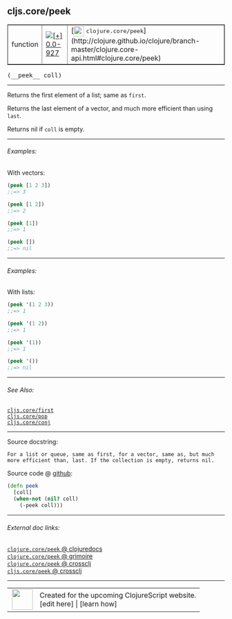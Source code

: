 ## cljs.core/peek



 <table border="1">
<tr>
<td>function</td>
<td><a href="https://github.com/cljsinfo/cljs-api-docs/tree/0.0-927"><img valign="middle" alt="[+] 0.0-927" title="Added in 0.0-927" src="https://img.shields.io/badge/+-0.0--927-lightgrey.svg"></a> </td>
<td>
[<img height="24px" valign="middle" src="http://i.imgur.com/1GjPKvB.png"> <samp>clojure.core/peek</samp>](http://clojure.github.io/clojure/branch-master/clojure.core-api.html#clojure.core/peek)
</td>
</tr>
</table>


 <samp>
(__peek__ coll)<br>
</samp>

---

Returns the first element of a list; same as `first`.

Returns the last element of a vector, and much more efficient than using `last`.

Returns nil if `coll` is empty.

---

###### Examples:

With vectors:

```clj
(peek [1 2 3])
;;=> 3

(peek [1 2])
;;=> 2

(peek [1])
;;=> 1

(peek [])
;;=> nil
```

---
###### Examples:

With lists:

```clj
(peek '(1 2 3))
;;=> 1

(peek '(1 2))
;;=> 1

(peek '(1))
;;=> 1

(peek '())
;;=> nil
```

---

###### See Also:

[`cljs.core/first`](cljs.core_first.md)<br>
[`cljs.core/pop`](cljs.core_pop.md)<br>
[`cljs.core/conj`](cljs.core_conj.md)<br>

---


Source docstring:

```
For a list or queue, same as first, for a vector, same as, but much
more efficient than, last. If the collection is empty, returns nil.
```


Source code @ [github](https://github.com/clojure/clojurescript/blob/r2719/src/cljs/cljs/core.cljs#L1465-L1470):

```clj
(defn peek
  [coll]
  (when-not (nil? coll)
    (-peek coll)))
```

<!--
Repo - tag - source tree - lines:

 <pre>
clojurescript @ r2719
└── src
    └── cljs
        └── cljs
            └── <ins>[core.cljs:1465-1470](https://github.com/clojure/clojurescript/blob/r2719/src/cljs/cljs/core.cljs#L1465-L1470)</ins>
</pre>

-->

---



###### External doc links:

[`clojure.core/peek` @ clojuredocs](http://clojuredocs.org/clojure.core/peek)<br>
[`clojure.core/peek` @ grimoire](http://conj.io/store/v1/org.clojure/clojure/1.7.0-beta3/clj/clojure.core/peek/)<br>
[`clojure.core/peek` @ crossclj](http://crossclj.info/fun/clojure.core/peek.html)<br>
[`cljs.core/peek` @ crossclj](http://crossclj.info/fun/cljs.core.cljs/peek.html)<br>

---

 <table>
<tr><td>
<img valign="middle" align="right" width="48px" src="http://i.imgur.com/Hi20huC.png">
</td><td>
Created for the upcoming ClojureScript website.<br>
[edit here] | [learn how]
</td></tr></table>

[edit here]:https://github.com/cljsinfo/cljs-api-docs/blob/master/cljsdoc/cljs.core_peek.cljsdoc
[learn how]:https://github.com/cljsinfo/cljs-api-docs/wiki/cljsdoc-files

<!--

This information was too distracting to show to readers, but I'll leave it
commented here since it is helpful to:

- pretty-print the data used to generate this document
- and show how to retrieve that data



The API data for this symbol:

```clj
{:description "Returns the first element of a list; same as `first`.\n\nReturns the last element of a vector, and much more efficient than using `last`.\n\nReturns nil if `coll` is empty.",
 :ns "cljs.core",
 :name "peek",
 :signature ["[coll]"],
 :history [["+" "0.0-927"]],
 :type "function",
 :related ["cljs.core/first" "cljs.core/pop" "cljs.core/conj"],
 :full-name-encode "cljs.core_peek",
 :source {:code "(defn peek\n  [coll]\n  (when-not (nil? coll)\n    (-peek coll)))",
          :title "Source code",
          :repo "clojurescript",
          :tag "r2719",
          :filename "src/cljs/cljs/core.cljs",
          :lines [1465 1470]},
 :examples [{:id "4abc4c",
             :content "With vectors:\n\n```clj\n(peek [1 2 3])\n;;=> 3\n\n(peek [1 2])\n;;=> 2\n\n(peek [1])\n;;=> 1\n\n(peek [])\n;;=> nil\n```"}
            {:id "d50bd0",
             :content "With lists:\n\n```clj\n(peek '(1 2 3))\n;;=> 1\n\n(peek '(1 2))\n;;=> 1\n\n(peek '(1))\n;;=> 1\n\n(peek '())\n;;=> nil\n```"}],
 :full-name "cljs.core/peek",
 :clj-symbol "clojure.core/peek",
 :docstring "For a list or queue, same as first, for a vector, same as, but much\nmore efficient than, last. If the collection is empty, returns nil."}

```

Retrieve the API data for this symbol:

```clj
;; from Clojure REPL
(require '[clojure.edn :as edn])
(-> (slurp "https://raw.githubusercontent.com/cljsinfo/cljs-api-docs/catalog/cljs-api.edn")
    (edn/read-string)
    (get-in [:symbols "cljs.core/peek"]))
```

-->
